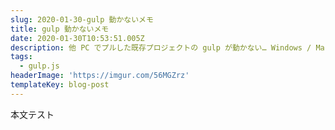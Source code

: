 ```yaml
---
slug: 2020-01-30-gulp 動かないメモ
title: gulp 動かないメモ
date: 2020-01-30T10:53:51.005Z
description: 他 PC でプルした既存プロジェクトの gulp が動かない… Windows / Mac 別対処メモ
tags:
  - gulp.js
headerImage: 'https://imgur.com/56MGZrz'
templateKey: blog-post
---
```

本文テスト
